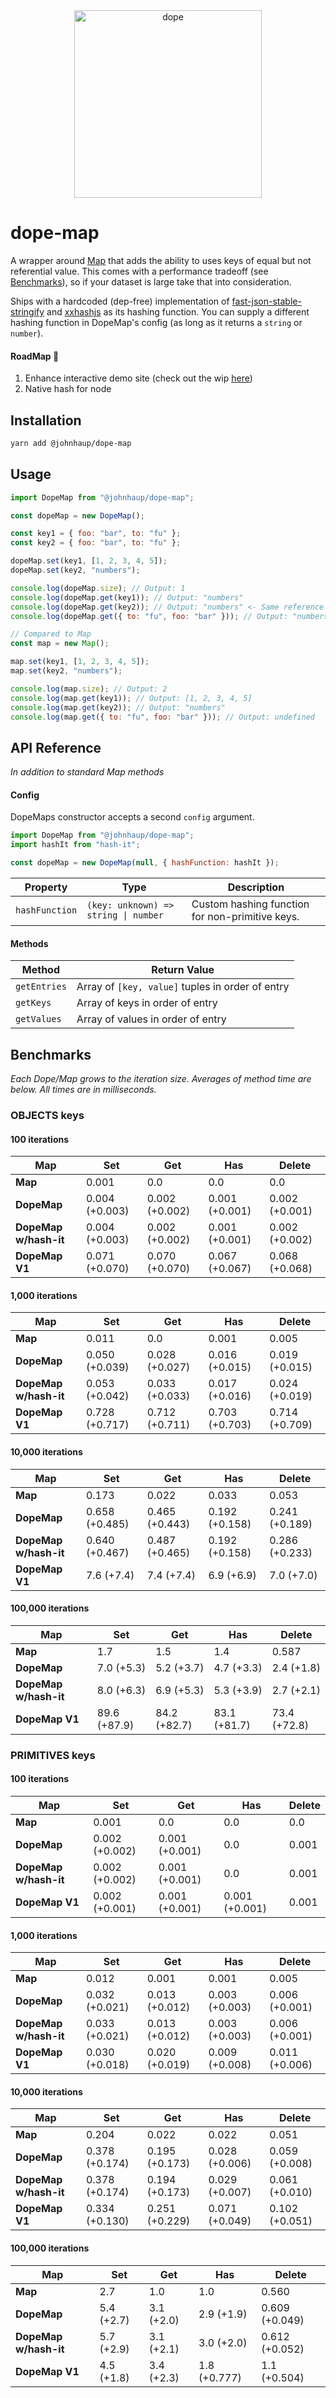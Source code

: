 <div align="center">
  <a href="https://youtu.be/lgErexMUTC0?si=e5aRXD95TYwhgihG">
    <img alt="dope" width=300 src="dope-badges.png">
  </a>
</div>

# dope-map

A wrapper around [Map](https://developer.mozilla.org/en-US/docs/Web/JavaScript/Reference/Global_Objects/Map) that adds the ability to uses keys of equal but not referential value. This comes with a performance tradeoff (see [Benchmarks](#benchmarks)), so if your dataset is large take that into consideration.

Ships with a hardcoded (dep-free) implementation of [fast-json-stable-stringify](https://github.com/epoberezkin/fast-json-stable-stringify) and [xxhashjs](https://github.com/pierrec/js-xxhash) as its hashing function. You can supply a different hashing function in DopeMap's config (as long as it returns a `string` or `number`).

#### RoadMap 🚧

1. Enhance interactive demo site (check out the wip [here](https://johnhaup.github.io/dope-map))
2. Native hash for node

## Installation

```bash
yarn add @johnhaup/dope-map
```

## Usage

```javascript
import DopeMap from "@johnhaup/dope-map";

const dopeMap = new DopeMap();

const key1 = { foo: "bar", to: "fu" };
const key2 = { foo: "bar", to: "fu" };

dopeMap.set(key1, [1, 2, 3, 4, 5]);
dopeMap.set(key2, "numbers");

console.log(dopeMap.size); // Output: 1
console.log(dopeMap.get(key1)); // Output: "numbers"
console.log(dopeMap.get(key2)); // Output: "numbers" <- Same reference as above
console.log(dopeMap.get({ to: "fu", foo: "bar" })); // Output: "numbers" <- Same reference as above

// Compared to Map
const map = new Map();

map.set(key1, [1, 2, 3, 4, 5]);
map.set(key2, "numbers");

console.log(map.size); // Output: 2
console.log(map.get(key1)); // Output: [1, 2, 3, 4, 5]
console.log(map.get(key2)); // Output: "numbers"
console.log(map.get({ to: "fu", foo: "bar" })); // Output: undefined
```

## API Reference

_In addition to standard Map methods_

#### Config

DopeMaps constructor accepts a second `config` argument.

```javascript
import DopeMap from "@johnhaup/dope-map";
import hashIt from "hash-it";

const dopeMap = new DopeMap(null, { hashFunction: hashIt });
```

| Property       | Type                                 | Description                                     |
| -------------- | ------------------------------------ | ----------------------------------------------- |
| `hashFunction` | `(key: unknown) => string \| number` | Custom hashing function for non-primitive keys. |

#### Methods

| Method       | Return Value                                     |
| ------------ | ------------------------------------------------ |
| `getEntries` | Array of `[key, value]` tuples in order of entry |
| `getKeys`    | Array of keys in order of entry                  |
| `getValues`  | Array of values in order of entry                |

## Benchmarks

_Each Dope/Map grows to the iteration size. Averages of method time are below. All times are in milliseconds._

<!-- BENCHMARK RESULTS START -->

### OBJECTS keys

#### 100 iterations

| Map                   | Set            | Get            | Has            | Delete         |
| --------------------- | -------------- | -------------- | -------------- | -------------- |
| **Map**               | 0.001          | 0.0            | 0.0            | 0.0            |
| **DopeMap**           | 0.004 (+0.003) | 0.002 (+0.002) | 0.001 (+0.001) | 0.002 (+0.001) |
| **DopeMap w/hash-it** | 0.004 (+0.003) | 0.002 (+0.002) | 0.001 (+0.001) | 0.002 (+0.002) |
| **DopeMap V1**        | 0.071 (+0.070) | 0.070 (+0.070) | 0.067 (+0.067) | 0.068 (+0.068) |

#### 1,000 iterations

| Map                   | Set            | Get            | Has            | Delete         |
| --------------------- | -------------- | -------------- | -------------- | -------------- |
| **Map**               | 0.011          | 0.0            | 0.001          | 0.005          |
| **DopeMap**           | 0.050 (+0.039) | 0.028 (+0.027) | 0.016 (+0.015) | 0.019 (+0.015) |
| **DopeMap w/hash-it** | 0.053 (+0.042) | 0.033 (+0.033) | 0.017 (+0.016) | 0.024 (+0.019) |
| **DopeMap V1**        | 0.728 (+0.717) | 0.712 (+0.711) | 0.703 (+0.703) | 0.714 (+0.709) |

#### 10,000 iterations

| Map                   | Set            | Get            | Has            | Delete         |
| --------------------- | -------------- | -------------- | -------------- | -------------- |
| **Map**               | 0.173          | 0.022          | 0.033          | 0.053          |
| **DopeMap**           | 0.658 (+0.485) | 0.465 (+0.443) | 0.192 (+0.158) | 0.241 (+0.189) |
| **DopeMap w/hash-it** | 0.640 (+0.467) | 0.487 (+0.465) | 0.192 (+0.158) | 0.286 (+0.233) |
| **DopeMap V1**        | 7.6 (+7.4)     | 7.4 (+7.4)     | 6.9 (+6.9)     | 7.0 (+7.0)     |

#### 100,000 iterations

| Map                   | Set          | Get          | Has          | Delete       |
| --------------------- | ------------ | ------------ | ------------ | ------------ |
| **Map**               | 1.7          | 1.5          | 1.4          | 0.587        |
| **DopeMap**           | 7.0 (+5.3)   | 5.2 (+3.7)   | 4.7 (+3.3)   | 2.4 (+1.8)   |
| **DopeMap w/hash-it** | 8.0 (+6.3)   | 6.9 (+5.3)   | 5.3 (+3.9)   | 2.7 (+2.1)   |
| **DopeMap V1**        | 89.6 (+87.9) | 84.2 (+82.7) | 83.1 (+81.7) | 73.4 (+72.8) |

### PRIMITIVES keys

#### 100 iterations

| Map                   | Set            | Get            | Has            | Delete |
| --------------------- | -------------- | -------------- | -------------- | ------ |
| **Map**               | 0.001          | 0.0            | 0.0            | 0.0    |
| **DopeMap**           | 0.002 (+0.002) | 0.001 (+0.001) | 0.0            | 0.001  |
| **DopeMap w/hash-it** | 0.002 (+0.002) | 0.001 (+0.001) | 0.0            | 0.001  |
| **DopeMap V1**        | 0.002 (+0.001) | 0.001 (+0.001) | 0.001 (+0.001) | 0.001  |

#### 1,000 iterations

| Map                   | Set            | Get            | Has            | Delete         |
| --------------------- | -------------- | -------------- | -------------- | -------------- |
| **Map**               | 0.012          | 0.001          | 0.001          | 0.005          |
| **DopeMap**           | 0.032 (+0.021) | 0.013 (+0.012) | 0.003 (+0.003) | 0.006 (+0.001) |
| **DopeMap w/hash-it** | 0.033 (+0.021) | 0.013 (+0.012) | 0.003 (+0.003) | 0.006 (+0.001) |
| **DopeMap V1**        | 0.030 (+0.018) | 0.020 (+0.019) | 0.009 (+0.008) | 0.011 (+0.006) |

#### 10,000 iterations

| Map                   | Set            | Get            | Has            | Delete         |
| --------------------- | -------------- | -------------- | -------------- | -------------- |
| **Map**               | 0.204          | 0.022          | 0.022          | 0.051          |
| **DopeMap**           | 0.378 (+0.174) | 0.195 (+0.173) | 0.028 (+0.006) | 0.059 (+0.008) |
| **DopeMap w/hash-it** | 0.378 (+0.174) | 0.194 (+0.173) | 0.029 (+0.007) | 0.061 (+0.010) |
| **DopeMap V1**        | 0.334 (+0.130) | 0.251 (+0.229) | 0.071 (+0.049) | 0.102 (+0.051) |

#### 100,000 iterations

| Map                   | Set        | Get        | Has          | Delete         |
| --------------------- | ---------- | ---------- | ------------ | -------------- |
| **Map**               | 2.7        | 1.0        | 1.0          | 0.560          |
| **DopeMap**           | 5.4 (+2.7) | 3.1 (+2.0) | 2.9 (+1.9)   | 0.609 (+0.049) |
| **DopeMap w/hash-it** | 5.7 (+2.9) | 3.1 (+2.1) | 3.0 (+2.0)   | 0.612 (+0.052) |
| **DopeMap V1**        | 4.5 (+1.8) | 3.4 (+2.3) | 1.8 (+0.777) | 1.1 (+0.504)   |

<!-- BENCHMARK RESULTS END -->

